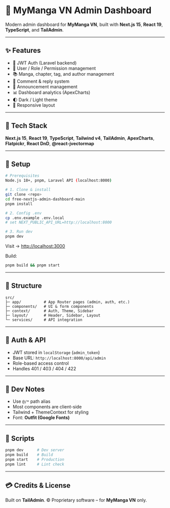 # 🧭 MyManga VN Admin Dashboard

Modern admin dashboard for **MyManga VN**, built with **Next.js 15**, **React 19**, **TypeScript**, and **TailAdmin**.

---

## ✨ Features

* 🔐 JWT Auth (Laravel backend)
* 👥 User / Role / Permission management
* 📚 Manga, chapter, tag, and author management
* 💬 Comment & reply system
* 📢 Announcement management
* 📊 Dashboard analytics (ApexCharts)
* 🌓 Dark / Light theme
* 📱 Responsive layout

---

## 🧰 Tech Stack

**Next.js 15**, **React 19**, **TypeScript**, **Tailwind v4**, **TailAdmin**,
**ApexCharts**, **Flatpickr**, **React DnD**, **@react-jvectormap**

---

## 🚀 Setup

```bash
# Prerequisites
Node.js 18+, pnpm, Laravel API (localhost:8000)

# 1. Clone & install
git clone <repo>
cd free-nextjs-admin-dashboard-main
pnpm install

# 2. Config .env
cp .env.example .env.local
# set NEXT_PUBLIC_API_URL=http://localhost:8000

# 3. Run dev
pnpm dev
```

Visit → [http://localhost:3000](http://localhost:3000)

Build:

```bash
pnpm build && pnpm start
```

---

## 📁 Structure

```
src/
├─ app/          # App Router pages (admin, auth, etc.)
├─ components/   # UI & form components
├─ context/      # Auth, Theme, Sidebar
├─ layout/       # Header, Sidebar, Layout
└─ services/     # API integration
```

---

## 🔑 Auth & API

* JWT stored in `localStorage` (`admin_token`)
* Base URL: `http://localhost:8000/api/admin`
* Role-based access control
* Handles 401 / 403 / 404 / 422

---

## 🧭 Dev Notes

* Use `@/*` path alias
* Most components are client-side
* Tailwind + ThemeContext for styling
* Font: **Outfit (Google Fonts)**

---

## 🧪 Scripts

```bash
pnpm dev      # Dev server
pnpm build    # Build
pnpm start    # Production
pnpm lint     # Lint check
```

---

## 💳 Credits & License

Built on **TailAdmin**.
© Proprietary software – for **MyManga VN** only.